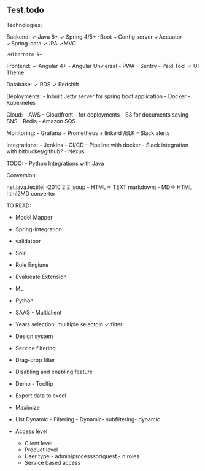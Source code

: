 Test.todo
-------

Technologies:

Backend:
	✓ Java 8+
	✓ Spring 4/5+
		-Boot
		✓Config server
		✓Accuator
		✓Spring-data
		✓JPA
		✓MVC
		
	✓Hibernate 5+ 

Frontend:
	✓ Angular 4+
	- Angular Unviersal
	- PWA
	- Sentry - Paid Tool
	✓ UI Theme
	
Database:
	✓ RDS
	✓ Redshift
	
Deployments:
	- Inbuilt Jetty server for spring boot application
	- Docker
	- Kubernetes
	
Cloud:
	- AWS
		- Cloudfront - for deployments
		- S3 for documents saving
		- SNS
		- Redis
		- Amazon SQS
			
Monitoring:
	- Grafana + Prometheus + linkerd /ELK
	- Slack alerts

Integrations:
	- Jenkins
		- CI/CD 
		- Pipeline with docker
	- Slack integration with bitbucket/github?
	- Nexus
	
	
TODO:
	- Python Integrations with Java
	
	
Conversion:

net.java.textilej  -2010 2.2 
jsoup -  HTML-> TEXT
markdownj - MD-> HTML
html2MD converter


TO READ:
 - Model Mapper
 - Spring-Integration
 - validatpor
 - Solr
 - Rule Engiune
 - Evalueate Extension  
 - ML
 - Python
 - SAAS - Multiclient
 
 
 - Years selection. muiltiple selectoin
 ✓ filter
 - Design system
 - Service filtering
 - Drag-drop filter
 - Disabling and enabling feature
 - Demo - Tooltip
 - Export data to excel
 - Maximize
 - List Dynamic - Filtering - Dynamic- subfiltering- dynamic
 
 - Access level
 	- Client level
	- Product level
	- User type - admin/processsor/guest - n roles
 	- Service based access

 
 

	